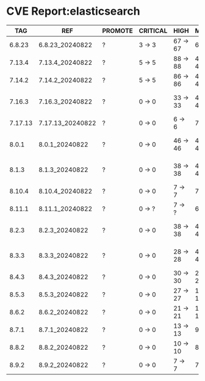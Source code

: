 # CVE Report:elasticsearch
|   TAG   |       REF        | PROMOTE | CRITICAL |   HIGH   |   MEDIUM   |    LOW     | UNKNOWN |
|---------|------------------|---------|----------|----------|------------|------------|---------|
| 6.8.23  | 6.8.23_20240822  | ?       | 3 -> 3   | 67 -> 67 | 61 -> 61   | 9 -> 9     | 0 -> 0  |
| 7.13.4  | 7.13.4_20240822  | ?       | 5 -> 5   | 88 -> 88 | 403 -> 403 | 77 -> 77   | 1 -> 1  |
| 7.14.2  | 7.14.2_20240822  | ?       | 5 -> 5   | 86 -> 86 | 407 -> 407 | 77 -> 77   | 1 -> 1  |
| 7.16.3  | 7.16.3_20240822  | ?       | 0 -> 0   | 33 -> 33 | 490 -> 490 | 239 -> 239 | 0 -> 0  |
| 7.17.13 | 7.17.13_20240822 | ?       | 0 -> 0   | 6 -> 6   | 77 -> 77   | 28 -> 28   | 0 -> 0  |
| 8.0.1   | 8.0.1_20240822   | ?       | 0 -> 0   | 46 -> 46 | 463 -> 463 | 234 -> 234 | 0 -> 0  |
| 8.1.3   | 8.1.3_20240822   | ?       | 0 -> 0   | 38 -> 38 | 455 -> 455 | 213 -> 213 | 0 -> 0  |
| 8.10.4  | 8.10.4_20240822  | ?       | 0 -> 0   | 7 -> 7   | 71 -> 71   | 24 -> 24   | 0 -> 0  |
| 8.11.1  | 8.11.1_20240822  | ?       | 0 -> ?   | 7 -> ?   | 66 -> ?    | 20 -> ?    | 0 -> ?  |
| 8.2.3   | 8.2.3_20240822   | ?       | 0 -> 0   | 38 -> 38 | 443 -> 443 | 199 -> 199 | 0 -> 0  |
| 8.3.3   | 8.3.3_20240822   | ?       | 0 -> 0   | 28 -> 28 | 430 -> 430 | 199 -> 199 | 0 -> 0  |
| 8.4.3   | 8.4.3_20240822   | ?       | 0 -> 0   | 30 -> 30 | 202 -> 202 | 74 -> 74   | 0 -> 0  |
| 8.5.3   | 8.5.3_20240822   | ?       | 0 -> 0   | 27 -> 27 | 181 -> 181 | 62 -> 62   | 0 -> 0  |
| 8.6.2   | 8.6.2_20240822   | ?       | 0 -> 0   | 21 -> 21 | 116 -> 116 | 58 -> 58   | 0 -> 0  |
| 8.7.1   | 8.7.1_20240822   | ?       | 0 -> 0   | 13 -> 13 | 93 -> 93   | 44 -> 44   | 0 -> 0  |
| 8.8.2   | 8.8.2_20240822   | ?       | 0 -> 0   | 10 -> 10 | 82 -> 82   | 34 -> 34   | 0 -> 0  |
| 8.9.2   | 8.9.2_20240822   | ?       | 0 -> 0   | 7 -> 7   | 75 -> 75   | 29 -> 29   | 0 -> 0  |

